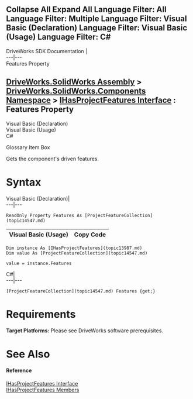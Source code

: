 Collapse All Expand All Language Filter: All  Language Filter: Multiple  Language Filter: Visual Basic (Declaration) Language Filter: Visual Basic (Usage) Language Filter: C#  
---  
DriveWorks SDK Documentation  |   
---|---  
Features Property   
  
[DriveWorks.SolidWorks Assembly](topic13342.md) > [DriveWorks.SolidWorks.Components Namespace](topic13925.md) > [IHasProjectFeatures Interface](topic13987.md) : Features Property  
---  
  
Visual Basic (Declaration)    
Visual Basic (Usage)    
C# 

Glossary Item Box

Gets the component's driven features. 

# Syntax

Visual Basic (Declaration)|   
---|---  
      
    
    ReadOnly Property Features As [ProjectFeatureCollection](topic14547.md)  
  
Visual Basic (Usage)| Copy Code  
---|---  
      
    
    Dim instance As [IHasProjectFeatures](topic13987.md)
    Dim value As [ProjectFeatureCollection](topic14547.md)
     
    value = instance.Features  
  
C#|   
---|---  
      
    
    [ProjectFeatureCollection](topic14547.md) Features {get;}  
  
# Requirements

**Target Platforms:** Please see DriveWorks software prerequisites.

# See Also

#### Reference

[IHasProjectFeatures Interface](topic13987.md)   
[IHasProjectFeatures Members](topic13988.md)


